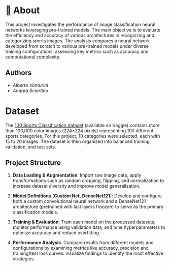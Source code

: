 # 📖 About

This project investigates the performance of image classification neural networks leveraging pre-trained models. The main objective is to evaluate the efficiency and accuracy of various architectures in recognizing and categorizing sports images. The analysis compares a neural network developed from scratch to various pre-trained models under diverse training configurations, assessing key metrics such as accuracy and computational complexity.

## Authors

- *Alberto Venturini*
- *Andrea Sciortino*

# Dataset

The [100 Sports Classification dataset](https://www.kaggle.com/datasets/gpiosenka/sports-classification) (available on Kaggle) contains more than 100,000 color images (224×224 pixels) representing 100 different sports categories. For this project, 10 categories were selected, each with 15 to 20 images. 
The dataset is then organized into balanced training, validation, and test sets.

## Project Structure

1. **Data Loading & Augmentation**: Import raw image data, apply transformations such as random cropping, flipping, and normalization to increase dataset diversity and improve model generalization.

2. **Model Definitions** (**Custom Net**, **DenseNet121**): Develop and configure both a custom convolutional neural network and a DenseNet121 architecture (pretrained with last layers froozen) to serve as the primary classification models.

3. **Training & Evaluation**: Train each model on the processed datasets, monitor performance using validation data, and tune hyperparameters to optimize accuracy and reduce overfitting.

4. **Performance Analysis**. Compare results from different models and configurations by examining metrics like accuracy, precision and training/test loss curves: visualize findings to identify the most effective strategies.











